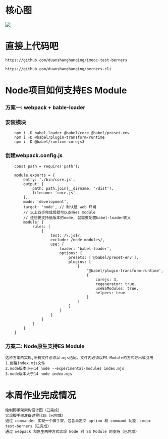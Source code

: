 # 核心图
![](http://imooc-lego-homework.oss-cn-hangzhou.aliyuncs.com/docs/pages/Berners/images/dachang.png)  

# 直接上代码吧

    https://github.com/duanshanghanqing/imooc-test-berners

    https://github.com/duanshanghanqing/berners-cli

# Node项目如何支持ES Module
### 方案一: webpack + bable-loader
### 安装模块

        npm i -D babel-loader @babel/core @babel/preset-env
        npm i -D @babel/plugin-transform-runtime
        npm i -D @babel/runtime-corejs3

### 创建webpack.config.js
        const path = require('path');

        module.exports = {
            entry: './bin/core.js',
            output: {
                path: path.join(__dirname, '/dist'),
                filename: 'core.js'
            },
            mode: 'development',
            target: 'node', // 默认是 web 环境 
            // 以上四步完成后就可以支持es module
            // 还想要支持低版本的node, 就需要配置babel-loader转义
            module: {
                rules: [
                    {
                        test: /\.js$/,
                        exclude: /node_modules/,
                        use: {
                            loader: 'babel-loader',
                            options: {
                                presets: ['@babel/preset-env'],
                                plugins: [
                                    [
                                        '@babel/plugin-transform-runtime',
                                        {
                                            corejs: 3,
                                            regenerator: true,
                                            useESModules: true,
                                            helpers: true
                                        }
                                    ]
                                ]
                            }
                        }
                    }
                ]
            }
        }
### 方案二: Node原生支持ES Module

    这种方案的实现,所有文件必须以.mjs结尾。文件内必须以ES Module的方式导出或引用
    1.创建index.mjs文件
    2.node版本小于14 node --experimental-modules index.mjs
    3.node版本大于14 node index.mjs

# 本周作业完成情况

    绘制脚手架架构设计图（已完成）
    实现脚手架准备过程代码（已完成）
    通过 commander 实现一个脚手架，包含自定义 option 和 command 功能：imooc-test-berners（已完成）
    通过 webpack 和原生两种方式实现 Node 对 ES Module 的支持（已完成）